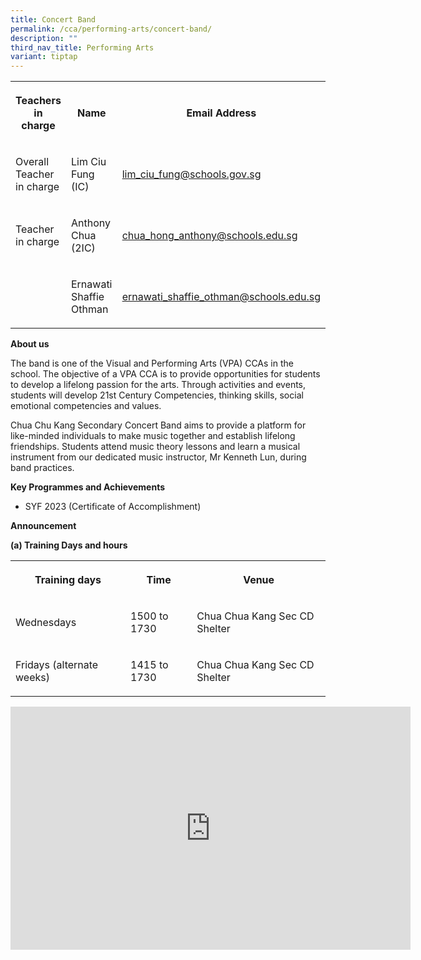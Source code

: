 ```yaml
---
title: Concert Band
permalink: /cca/performing-arts/concert-band/
description: ""
third_nav_title: Performing Arts
variant: tiptap
---
```

<table style="minWidth: 75px">
<colgroup>
<col>
<col>
<col>
</colgroup>
<tbody>
<tr>
<th rowspan="1" colspan="1">
<p>Teachers in charge</p>
</th>
<th rowspan="1" colspan="1">
<p>Name</p>
</th>
<th rowspan="1" colspan="1">
<p>Email Address</p>
</th>
</tr>
<tr>
<td rowspan="1" colspan="1">
<p>Overall Teacher in charge</p>
</td>
<td rowspan="1" colspan="1">
<p>Lim Ciu Fung (IC)</p>
</td>
<td rowspan="1" colspan="1">
<p><a href="mailto:lim_ciu_fung@schools.gov.sg" rel="noopener noreferrer nofollow" target="_blank">lim_ciu_fung@schools.gov.sg</a>
</p>
</td>
</tr>
<tr>
<td rowspan="1" colspan="1">
<p>Teacher in charge</p>
</td>
<td rowspan="1" colspan="1">
<p>Anthony Chua (2IC)</p>
</td>
<td rowspan="1" colspan="1">
<p><a href="mailto:chua_hong_anthony@schools.edu.sg" rel="noopener noreferrer nofollow" target="_blank">chua_hong_anthony@schools.edu.sg</a>
</p>
</td>
</tr>
<tr>
<td rowspan="1" colspan="1">
<p></p>
</td>
<td rowspan="1" colspan="1">
<p>Ernawati Shaffie Othman</p>
</td>
<td rowspan="1" colspan="1">
<p><a href="mailto:ernawati_shaffie_othman@schools.edu.sg" rel="noopener noreferrer nofollow" target="_blank">ernawati_shaffie_othman@schools.edu.sg</a>
</p>
</td>
</tr>
</tbody>
</table>
<p><strong>About us</strong>
</p>
<p>The band is one of the Visual and Performing Arts (VPA) CCAs in the school.
The objective of a VPA CCA is to provide opportunities for students to
develop a lifelong passion for the arts. Through activities and events,
students will develop 21st Century Competencies, thinking skills, social
emotional competencies and values.</p>
<p>Chua Chu Kang Secondary Concert Band aims to provide a platform for like-minded
individuals to make music together and establish lifelong friendships.
Students attend music theory lessons and learn a musical instrument from
our dedicated music instructor, Mr Kenneth Lun, during band practices.</p>
<p><strong>Key Programmes and Achievements</strong>
</p>
<ul data-tight="true" class="tight">
<li>
<p>SYF 2023 (Certificate of Accomplishment)</p>
</li>
</ul>
<p><strong>Announcement</strong>
</p>
<p><strong>(a) Training Days and hours</strong>
</p>
<table style="minWidth: 75px">
<colgroup>
<col>
<col>
<col>
</colgroup>
<tbody>
<tr>
<th rowspan="1" colspan="1">
<p>Training days</p>
</th>
<th rowspan="1" colspan="1">
<p>Time</p>
</th>
<th rowspan="1" colspan="1">
<p>Venue</p>
</th>
</tr>
<tr>
<td rowspan="1" colspan="1">
<p>Wednesdays</p>
</td>
<td rowspan="1" colspan="1">
<p>1500 to 1730</p>
</td>
<td rowspan="1" colspan="1">
<p>Chua Chua Kang Sec CD Shelter</p>
</td>
</tr>
<tr>
<td rowspan="1" colspan="1">
<p>Fridays (alternate weeks)</p>
</td>
<td rowspan="1" colspan="1">
<p>1415 to 1730</p>
</td>
<td rowspan="1" colspan="1">
<p>Chua Chua Kang Sec CD Shelter</p>
</td>
</tr>
</tbody>
</table>
<div class="iframe-wrapper">
<iframe height="389" width="640" allowfullscreen="true" frameborder="0" src="https://docs.google.com/presentation/d/e/2PACX-1vTOHO2Vzrvq_gatdeiIxAC4HEg18yBb1KhfA4EPdpo3daYu5XFDVVxmRCllon97_A/embed?start=true&amp;loop=true&amp;delayms=3000"></iframe>
</div>
<p></p>